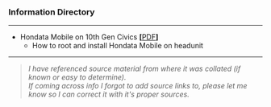 ### Information Directory ###
---
* Hondata Mobile on 10th Gen Civics **[**[PDF](Hondata%20Mobile%20on%2010th%20Gen%20Civics.pdf)**]**
  * How to root and install Hondata Mobile on headunit
---
> _I have referenced source material from where it was collated (if known or easy to determine). <br>If coming across info I forgot to add source links to, please let me know so I can correct it with it's proper sources._   
